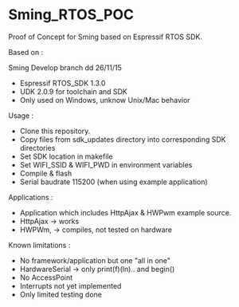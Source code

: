 # Sming_RTOS_POC

Proof of Concept for Sming based on Espressif RTOS SDK.

Based on : 

Sming Develop branch dd 26/11/15

- Espressif RTOS_SDK 1.3.0
- UDK 2.0.9 for toolchain and SDK
- Only used on Windows, unknow Unix/Mac behavior

Usage : 

- Clone this repository.
- Copy files from sdk_updates directory into corresponding SDK directories
- Set SDK location in makefile
- Set WIFI_SSID & WIFI_PWD in environment variables
- Compile & flash
- Serial baudrate 115200 (when using example application)

Applications : 

- Application which includes HttpAjax & HWPwm example source.
- HttpAjax -> works
- HWPWm, -> compiles, not tested on hardware

Known limitations : 

- No framework/application but one "all in one" 
- HardwareSerial -> only print(f)(ln).. and begin()
- No AccessPoint
- Interrupts not yet implemented
- Only limited testing done




